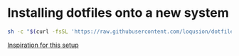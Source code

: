 # Installing dotfiles onto a new system

```sh
sh -c "$(curl -fsSL 'https://raw.githubusercontent.com/loqusion/dotfiles/main/install.sh?token=GHSAT0AAAAAABUV433BQLA3L5IUKSFSXNF4YUFOGRQ')"
```

[Inspiration for this setup](https://www.atlassian.com/git/tutorials/dotfiles)
